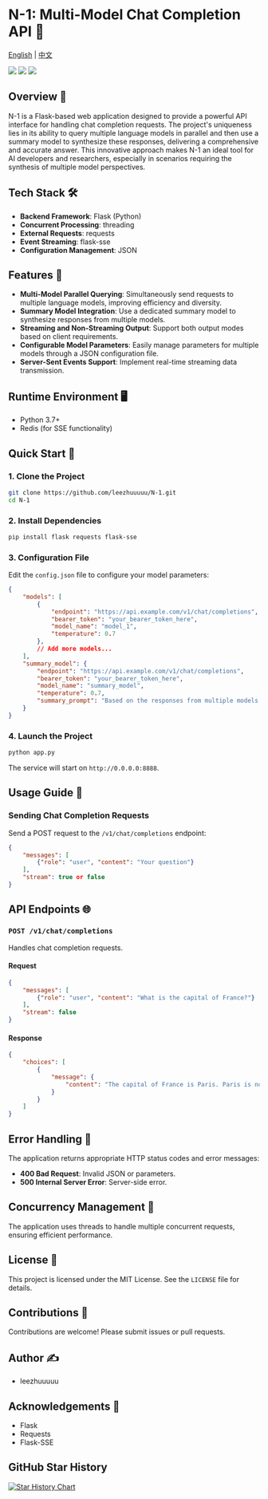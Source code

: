 # N-1: Multi-Model Chat Completion API 🚀

[English](README_EN.md) | [中文](README.md)

[![](https://img.shields.io/github/license/leezhuuuuu/N-1.svg)](LICENSE)
![](https://img.shields.io/github/stars/leezhuuuuu/N-1.svg)
![](https://img.shields.io/github/forks/leezhuuuuu/N-1.svg)

## Overview 🌟

N-1 is a Flask-based web application designed to provide a powerful API interface for handling chat completion requests. The project's uniqueness lies in its ability to query multiple language models in parallel and then use a summary model to synthesize these responses, delivering a comprehensive and accurate answer. This innovative approach makes N-1 an ideal tool for AI developers and researchers, especially in scenarios requiring the synthesis of multiple model perspectives.

## Tech Stack 🛠️

- **Backend Framework**: Flask (Python)
- **Concurrent Processing**: threading
- **External Requests**: requests
- **Event Streaming**: flask-sse
- **Configuration Management**: JSON

## Features 🌈

- **Multi-Model Parallel Querying**: Simultaneously send requests to multiple language models, improving efficiency and diversity.
- **Summary Model Integration**: Use a dedicated summary model to synthesize responses from multiple models.
- **Streaming and Non-Streaming Output**: Support both output modes based on client requirements.
- **Configurable Model Parameters**: Easily manage parameters for multiple models through a JSON configuration file.
- **Server-Sent Events Support**: Implement real-time streaming data transmission.

## Runtime Environment 🖥️

- Python 3.7+
- Redis (for SSE functionality)

## Quick Start 🚀

### 1. Clone the Project

```bash
git clone https://github.com/leezhuuuuu/N-1.git
cd N-1
```

### 2. Install Dependencies

```bash
pip install flask requests flask-sse
```

### 3. Configuration File

Edit the `config.json` file to configure your model parameters:

```json
{
    "models": [
        {
            "endpoint": "https://api.example.com/v1/chat/completions",
            "bearer_token": "your_bearer_token_here",
            "model_name": "model_1",
            "temperature": 0.7
        },
        // Add more models...
    ],
    "summary_model": {
        "endpoint": "https://api.example.com/v1/chat/completions",
        "bearer_token": "your_bearer_token_here",
        "model_name": "summary_model",
        "temperature": 0.7,
        "summary_prompt": "Based on the responses from multiple models above, please provide a comprehensive and accurate answer. Consider all model perspectives and give a balanced summary."
    }
}
```

### 4. Launch the Project

```bash
python app.py
```

The service will start on `http://0.0.0.0:8888`.

## Usage Guide 📖

### Sending Chat Completion Requests

Send a POST request to the `/v1/chat/completions` endpoint:

```json
{
    "messages": [
        {"role": "user", "content": "Your question"}
    ],
    "stream": true or false
}
```

## API Endpoints 🌐

### `POST /v1/chat/completions`

Handles chat completion requests.

#### Request

```json
{
    "messages": [
        {"role": "user", "content": "What is the capital of France?"}
    ],
    "stream": false
}
```

#### Response

```json
{
    "choices": [
        {
            "message": {
                "content": "The capital of France is Paris. Paris is not only the political capital but also the cultural and economic center of France. It is known for its iconic landmarks such as the Eiffel Tower, the Louvre Museum, and Notre-Dame Cathedral. Paris has a rich history dating back to ancient times and has played a significant role in European art, fashion, and cuisine."
            }
        }
    ]
}
```

## Error Handling 🚨

The application returns appropriate HTTP status codes and error messages:

- **400 Bad Request**: Invalid JSON or parameters.
- **500 Internal Server Error**: Server-side error.

## Concurrency Management 🔄

The application uses threads to handle multiple concurrent requests, ensuring efficient performance.

## License 📄

This project is licensed under the MIT License. See the `LICENSE` file for details.

## Contributions 🤝

Contributions are welcome! Please submit issues or pull requests.

## Author ✍️

- leezhuuuuu

## Acknowledgements 🙏

- Flask
- Requests
- Flask-SSE

## GitHub Star History

[![Star History Chart](https://api.star-history.com/svg?repos=leezhuuuuu/N-1&type=Date)](https://star-history.com/#leezhuuuuu/N-1&Date)